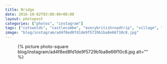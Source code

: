 ```yaml
---
title: Bridge
date: 2016-10-02T03:08:08+00:00
layout: photopost
categories: ["photos", "instagram"]
tags: ["cotswolds", "castlecombe", "averybritishroadtrip", "village", "englishcountryside", "bridge", "river"]
image: "blog/instagram/ad4f8ed8fd1de9f5729b1ba8e66f10c8.jpg"
---
```


<figure class="photo photo--square">
  {% picture photo-square blog/instagram/ad4f8ed8fd1de9f5729b1ba8e66f10c8.jpg alt="" %}
</figure>


